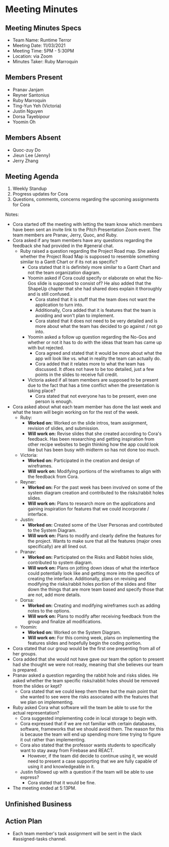 # Meeting Minutes
## Meeting Minutes Specs
- Team Name: Runtime Terror
- Meeting Date: 11/03/2021
- Meeting Time: 5PM - 5:30PM
- Location: via Zoom
- Minutes Taker: Ruby Marroquin

## Members Present 
- Pranav Janjam
- Reyner Santonius
- Ruby Marroquin
- Ting-Yun Yeh (Victoria)
- Justin Nguyen
- Dorsa Tayebipour
- Yoomin Oh

## Members Absent 
- Quoc-zuy Do
- Jieun Lee (Jenny)
- Jerry Zhang

## Meeting Agenda
1. Weekly Standup
2. Progress updates for Cora
3. Questions, comments, concerns regarding the upcoming assignments for Cora

Notes: 
- Cora started off the meeting with letting the team know which members have been sent an invite link to the Pitch Presentation Zoom event. The team members are Pranav, Jerry, Quoc, and Ruby. 
- Cora asked if any team members have any questions regarding the feedback she had provided in the #general chat.
  - Ruby raised a question regarding the Project Road map. She asked whether the Project Road Map is supposed to resemble something similar to a Gantt Chart or if its not as specific?
    - Cora stated that it is definitely more similar to a Gantt Chart and not the team organization diagram. 
    - Yoomin asked if Cora could specify or elaborate on what the No-Gos slide is supposed to consist of? He also added that the ShapeUp chapter that she had shared does explain it thoroughly and is still confused. 
      - Cora stated that it is stuff that the team does not want the application to turn into. 
      - Additionally, Cora added that it is features that the team is avoiding and won't plan to implement. 
      - Cora stated that it does not need to be very detailed and is more about what the team has decided to go against / not go into. 
    - Yoomin asked a follow up question regarding the No-Gos and whether or not it has to do with the ideas that team has came up with but rejected.
      - Cora agreed and stated that it would be more about what the app will look like vs. what in reality the team can actually do. 
      - Cora added that it relates more to what the team has discussed. It dfoes not have to be too detailed, just a few points in the slides to receive full credit. 
    - Victoria asked if all team members are supposed to be present due to the fact that has a time conflict when the presentation is taking place?
      - Cora stated that not everyone has to be present, even one person is enough. 
- Cora asked about what each team member has done the last week and what the team will begin working on for the rest of the week. 
  - Ruby:
    - **Worked on:** Worked on the slide intros, team assignment, revision of slides, and submission. 
    - **Will work on:** Revise slides that she created according to Cora's feedback. Has been researching and getting inspiration from other recipe websites to begin thinking how the app could look like but has been busy with midterm so has not done too much. 
  - Victoria:
    - **Worked on:** Participated in the creation and design of wireframes. 
    - **Will work on:** Modifying portions of the wireframes to align with the feedback from Cora. 
  - Reyner:
    - **Worked on:** For the past week has been involved on some of the system diagram creation and contributed to the risks/rabbit holes slides. 
    - **Will work on:** Plans to research more on the applications and gaining inspiration for features that we could incorporate / interface.    
  - Justin: 
    - **Worked on:** Created some of the User Personas and contributed to the System Diagram. 
    - **Will work on:** Plans to modify and clearly define the features for the project. Wants to make sure that all the features (major ones specifically) are all lined out. 
  - Pranav: 
    - **Worked on:** Participated on the Risks and Rabbit holes slide, contributed to system diagram. 
    - **Will work on:** Plans on jotting down ideas of what the interface could potentially look like and getting more into the specifics of creating the interface. Additionally, plans on revising and modifying the risks/rabbit holes portion of the slides and filter down the things that are more team based and specify those that are not, add more details. 
  - Dorsa: 
    - **Worked on:** Creating and modifying wireframes such as adding notes to the options. 
    - **Will work on:** Plans to modify after receiving feedback from the group and finalize all modifications. 
  - Yoomin: 
    - **Worked on:** Worked on the System Diagram. 
    - **Will work on:** For this coming week, plans on implementing the features slides and hopefully begin the coding portion. 
- Cora stated that our group would be the first one presenting from all of her groups. 
- Cora added that she would not have gave our team the option to present had she thought we were not ready, meaning that she believes our team is prepared. 
- Pranav asked a question regarding the rabbit hole and risks slides. He asked whether the team specific risks/rabbit holes should be removed from the slides or kept? 
  - Cora stated that we could keep them there but the main point that she wanted to see were the risks associated with the features that we plan on implementing. 
- Ruby asked Cora what software will the team be able to use for the actual representation?
  - Cora suggested implementing code in local storage to begin with. 
  - Cora expressed that if we are not familiar with certain databases, software, frameworks that we should avoid them. The reason for this is because the team will end up spending more time trying to figure it out rather than implementing. 
  - Cora also stated that the professor wants students to specifically want to stay away from Firebase and REACT.
    - However, if the team did decide to continue using it, we would need to present a case supporting that we are fully capable of using it and knowledgeable in it. 
  - Justin followed up with a question if the team will be able to use express? 
    - Cora stated that it would be fine. 
- The meeting ended at 5:13PM. 
   
## Unfinished Business

## Action Plan 
- Each team member's task assignment will be sent in the slack #assigned-tasks channel. 